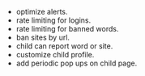  - optimize alerts.
 - rate limiting for logins.
 - rate limiting for banned words.
 - ban sites by url.
 - child can report word or site.
 - customize child profile.
 - add periodic pop ups on child page. 